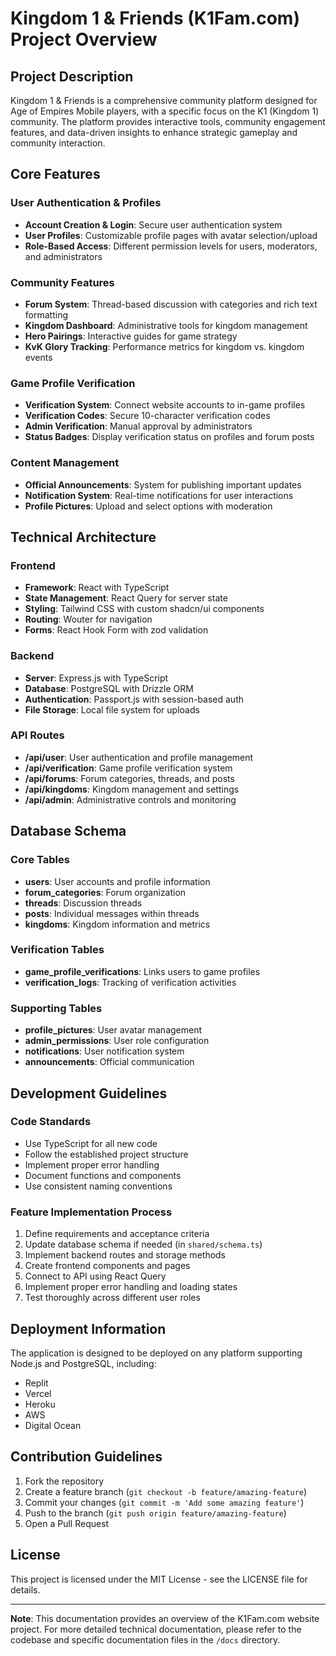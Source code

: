 # Kingdom 1 & Friends (K1Fam.com) Project Overview

## Project Description

Kingdom 1 & Friends is a comprehensive community platform designed for Age of Empires Mobile players, with a specific focus on the K1 (Kingdom 1) community. The platform provides interactive tools, community engagement features, and data-driven insights to enhance strategic gameplay and community interaction.

## Core Features

### User Authentication & Profiles
- **Account Creation & Login**: Secure user authentication system
- **User Profiles**: Customizable profile pages with avatar selection/upload
- **Role-Based Access**: Different permission levels for users, moderators, and administrators

### Community Features
- **Forum System**: Thread-based discussion with categories and rich text formatting
- **Kingdom Dashboard**: Administrative tools for kingdom management
- **Hero Pairings**: Interactive guides for game strategy
- **KvK Glory Tracking**: Performance metrics for kingdom vs. kingdom events

### Game Profile Verification
- **Verification System**: Connect website accounts to in-game profiles
- **Verification Codes**: Secure 10-character verification codes
- **Admin Verification**: Manual approval by administrators
- **Status Badges**: Display verification status on profiles and forum posts

### Content Management
- **Official Announcements**: System for publishing important updates
- **Notification System**: Real-time notifications for user interactions
- **Profile Pictures**: Upload and select options with moderation

## Technical Architecture

### Frontend
- **Framework**: React with TypeScript
- **State Management**: React Query for server state
- **Styling**: Tailwind CSS with custom shadcn/ui components
- **Routing**: Wouter for navigation
- **Forms**: React Hook Form with zod validation

### Backend
- **Server**: Express.js with TypeScript
- **Database**: PostgreSQL with Drizzle ORM
- **Authentication**: Passport.js with session-based auth
- **File Storage**: Local file system for uploads

### API Routes
- **/api/user**: User authentication and profile management
- **/api/verification**: Game profile verification system
- **/api/forums**: Forum categories, threads, and posts
- **/api/kingdoms**: Kingdom management and settings
- **/api/admin**: Administrative controls and monitoring

## Database Schema

### Core Tables
- **users**: User accounts and profile information
- **forum_categories**: Forum organization
- **threads**: Discussion threads
- **posts**: Individual messages within threads
- **kingdoms**: Kingdom information and metrics

### Verification Tables
- **game_profile_verifications**: Links users to game profiles
- **verification_logs**: Tracking of verification activities

### Supporting Tables
- **profile_pictures**: User avatar management
- **admin_permissions**: User role configuration
- **notifications**: User notification system
- **announcements**: Official communication

## Development Guidelines

### Code Standards
- Use TypeScript for all new code
- Follow the established project structure
- Implement proper error handling
- Document functions and components
- Use consistent naming conventions

### Feature Implementation Process
1. Define requirements and acceptance criteria
2. Update database schema if needed (in `shared/schema.ts`)
3. Implement backend routes and storage methods
4. Create frontend components and pages
5. Connect to API using React Query
6. Implement proper error handling and loading states
7. Test thoroughly across different user roles

## Deployment Information

The application is designed to be deployed on any platform supporting Node.js and PostgreSQL, including:
- Replit
- Vercel
- Heroku
- AWS
- Digital Ocean

## Contribution Guidelines

1. Fork the repository
2. Create a feature branch (`git checkout -b feature/amazing-feature`)
3. Commit your changes (`git commit -m 'Add some amazing feature'`)
4. Push to the branch (`git push origin feature/amazing-feature`)
5. Open a Pull Request

## License

This project is licensed under the MIT License - see the LICENSE file for details.

---

**Note**: This documentation provides an overview of the K1Fam.com website project. For more detailed technical documentation, please refer to the codebase and specific documentation files in the `/docs` directory.